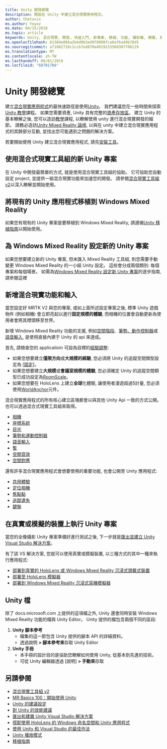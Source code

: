 ```yaml
---
title: Unity 開發總覽
description: 開始在 Unity 中建立混合現實應用程式。
author: thetuvix
ms.author: Yoyoz
ms.date: 04/15/2018
ms.topic: article
keywords: Unity, 混合現實, 開發, 快速入門, 新專案, 移植, 功能, 攝影機, 模擬, 模擬, 檔
ms.openlocfilehash: b1384e886a2b4d0b3ed9f8008fca6af6ad4b78d5
ms.sourcegitcommit: af1602710c1ccb7ed870a491923350d387706129
ms.translationtype: MT
ms.contentlocale: zh-TW
ms.lasthandoff: 08/01/2019
ms.locfileid: "68701786"
---
```

# <a name="unity-development-overview"></a>Unity 開發總覽

建立[混合現實應用程式](app-views.md)的最快速路徑是使用[Unity](http://aka.ms/HoloLensUnity)。 我們建議您花一些時間來探索[Unity 教學](https://unity3d.com/learn/tutorials)課程。 如果您需要資產, Unity 具有完整的[資產存放區](https://www.assetstore.unity3d.com/)。 建立 Unity 的基本瞭解之後, 您可以造訪[教學](tutorials.md)課程, 以瞭解使用 unity 進行混合現實開發的細節。 請務必造訪[Unity Mixed Reality 論壇](http://forum.unity3d.com/forums/hololens.102/), 以與在 unity 中建立混合現實應用程式的其餘部分互動, 並找出您可能遇到之問題的解決方案。

若要開始使用 Unity 建立混合現實應用程式, 請先[安裝工具](install-the-tools.md)。 

## <a name="new-unity-project-with-mixed-reality-toolkit"></a>使用混合式現實工具組的新 Unity 專案 

在 Unity 中開發最簡單的方式, 就是使用混合現實工具組的協助。 它可協助您自動設定 project, 並提供一組混合現實功能來加速您的開發。 請參閱[混合現實工具組 v2](mrtk-getting-started.md)以深入瞭解並開始使用。 

## <a name="porting-an-existing-unity-app-to-windows-mixed-reality"></a>將現有的 Unity 應用程式移植到 Windows Mixed Reality

如果您有現有的 Unity 專案是要移植到 Windows Mixed Reality, 請遵循[Unity 移植指南](porting-guides.md)以開始使用。

## <a name="configuring-new-unity-project-for-windows-mixed-reality"></a>為 Windows Mixed Reality 設定新的 Unity 專案

如果您想要建立新的 Unity 專案, 但未匯入 Mixed Reality 工具組, 則您需要手動變更 Windows Mixed Reality 的一小組 Unity 設定。 這些會分成兩個類別: 每個專案和每個場景。 如需為[Windows Mixed Reality 設定新 Unity 專案](Configure-Unity-Project.md)的逐步指南, 請參閱這裡

## <a name="adding-mixed-reality-capabilities-and-inputs"></a>新增混合現實功能和輸入

當您設定好 MRTK V2 與您的專案, 或如上面所述設定專案之後, 標準 Unity 遊戲物件 (例如相機) 會立即亮起以進行**固定規模的體驗**, 而相機的位置會自動更新為使用者會將其標頭移至世界。

新增 Windows Mixed Reality 功能的支援, 例如[空間階段](coordinate-systems.md#spatial-coordinate-systems)、[筆勢、動作控制器](gestures-and-motion-controllers-in-unity.md)或[語音輸入](voice-input-in-unity.md), 是使用直接內建于 Unity 的 api 來達成。 

首先, 請檢查您的 applicatioin 可設為目標的[經驗調整](coordinate-systems.md):
* 如果您想要建立**僅限方向**或**大規模的經驗**, 您必須將 Unity 的追蹤空間類型設定為 [[固定](coordinate-systems-in-unity.md#building-an-orientation-only-or-seated-scale-experience)]。
* 如果您想要建立**大規模**或**會議室規模的體驗**, 您必須確定 Unity 的追蹤空間類型已成功設定為[RoomScale](coordinate-systems-in-unity.md#building-an-orientation-only-or-seated-scale-experience)。
* 如果您想要在 HoloLens 上建立**全球**化體驗, 讓使用者漫遊超過5計量, 您必須使用[WorldAnchor](coordinate-systems-in-unity.md#building-a-world-scale-experience)元件。

混合現實應用程式的所有核心建立區塊都會以與其他 Unity Api 一致的方式公開。 也可以透過混合式現實工具組來取得。
* [相機](camera-in-unity.md)
* [座標系統](coordinate-systems-in-unity.md)
* [目光](gaze-in-unity.md)
* [筆勢和運動控制器](gestures-and-motion-controllers-in-unity.md)
* [語音輸入](voice-input-in-unity.md)
* [暫](persistence-in-unity.md)
* [空間音效](spatial-sound-in-unity.md)
* [空間對應](spatial-mapping-in-unity.md)

還有許多混合現實應用程式會想要使用的重要功能, 也會公開至 Unity 應用程式:
* [共用體驗](shared-experiences-in-unity.md)
* [定位相機](locatable-camera-in-unity.md)
* [焦點點](focus-point-in-unity.md)
* [追蹤遺失](tracking-loss-in-unity.md)
* [鍵盤](keyboard-input-in-unity.md)

## <a name="running-your-unity-project-on-a-real-or-simulated-device"></a>在真實或模擬的裝置上執行 Unity 專案

當您的全像攝影 Unity 專案準備好進行測試之後, 下一步就是[匯出並建立 Unity Visual Studio 解決方案](exporting-and-building-a-unity-visual-studio-solution.md)。

有了該 VS 解決方案, 您就可以使用真實或模擬裝置, 以三種方式的其中一種來執行應用程式:
* [部署到真實的 HoloLens 或 Windows Mixed Reality 沉浸式頭戴式裝置](using-visual-studio.md)
* [部署至 HoloLens 模擬器](using-the-hololens-emulator.md)
* [部署到 Windows Mixed Reality 沉浸式耳機模擬器](using-the-windows-mixed-reality-simulator.md)

## <a name="unity-documentation"></a>Unity 檔

除了 docs.microsoft.com 上提供的這項檔之外, Unity 還會同時安裝 Windows Mixed Reality 功能的檔與 Unity Editor。 Unity 提供的檔包含兩個不同的區段:
1. **Unity 腳本參考**
    * 檔集的這一節包含 Unity 提供的腳本 API 的詳細資料。
    * 透過說明 **> 腳本參考來**存取 Unity Editor
2. **Unity 手冊**
    * 本手冊的設計目的是協助您瞭解如何使用 Unity, 從基本到先進的技術。
    * 可從 Unity 編輯器透過 [說明] **> 手動來**存取

## <a name="see-also"></a>另請參閱
* [混合現實工具組 v2](mrtk-getting-started.md)
* [MR Basics 100：開始使用 Unity](holograms-100.md)
* [Unity 的建議設定](recommended-settings-for-unity.md)
* [對 Unity 的效能建議](performance-recommendations-for-unity.md)
* [匯出和建置 Unity Visual Studio 解決方案](exporting-and-building-a-unity-visual-studio-solution.md)
* [搭配使用 HoloLens 的 Windows 命名空間和 Unity 應用程式](using-the-windows-namespace-with-unity-apps-for-hololens.md)
* [使用 Unity 和 Visual Studio 的最佳作法](best-practices-for-working-with-unity-and-visual-studio.md)
* [Unity 播放模式](unity-play-mode.md)
* [移植指南](porting-guides.md)
